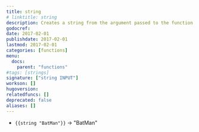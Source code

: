 ```yaml
---
title: string
# linktitle: string
description: Creates a string from the argument passed to the function
godocref:
date: 2017-02-01
publishdate: 2017-02-01
lastmod: 2017-02-01
categories: [functions]
menu:
  docs:
    parent: "functions"
#tags: [strings]
signature: ["string INPUT"]
workson: []
hugoversion:
relatedfuncs: []
deprecated: false
aliases: []
---
```


* `{{string "BatMan"}}` → "BatMan"

